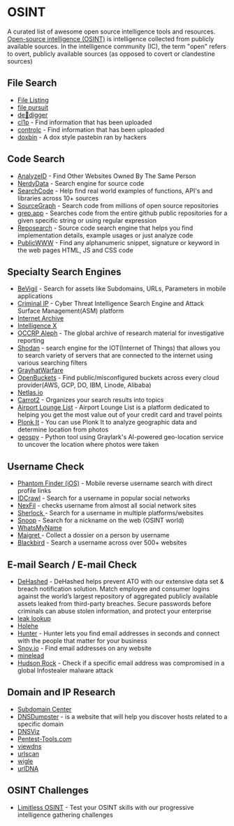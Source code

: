 # OSINT
A curated list of awesome open source intelligence tools and resources. [Open-source intelligence (OSINT)](https://en.wikipedia.org/wiki/Open-source_intelligence) is intelligence collected from publicly available sources. In the intelligence community (IC), the term "open" refers to overt, publicly available sources (as opposed to covert or clandestine sources)




## File Search
* [File Listing](https://filelisting.com/)
* [file pursuit](https://filepursuit.com/)
* [de🔸digger](https://www.dedigger.com/)
* [cl1p](https://cl1p.net/) - Find information that has been uploaded
* [controlc](https://controlc.com/) - Find information that has been uploaded
* [doxbin](https://doxbin.net/) - A dox style pastebin ran by hackers


## Code Search
* [AnalyzeID](https://analyzeid.com/) - Find Other Websites Owned By The Same Person
* [NerdyData](https://www.nerdydata.com/) - Search engine for source code
* [SearchCode](https://searchcode.com/) - Help find real world examples of functions, API's and libraries across 10+ sources
* [SourceGraph](https://sourcegraph.com/) - Search code from millions of open source repositories
* [grep.app](https://grep.app/) - Searches code from the entire github public repositories for a given specific string or using regular expression
* [Reposearch](https://codefinder.org/) - Source code search engine that helps you find implementation details, example usages or just analyze code
* [PublicWWW](https://publicwww.com/) - Find any alphanumeric snippet, signature or keyword in the web pages HTML, JS and CSS code

## Specialty Search Engines
* [BeVigil](https://bevigil.com/) - Search for assets like Subdomains, URLs, Parameters in mobile applications
* [Criminal IP](https://www.criminalip.io/) - Cyber Threat Intelligence Search Engine and Attack Surface Management(ASM) platform
* [Internet Archive](https://archive.org/)
* [Intelligence X](https://intelx.io/)
* [OCCRP Aleph](https://aleph.occrp.org/) - The global archive of research material for investigative reporting
* [Shodan](https://www.shodan.io/) - search engine for the IOT(Internet of Things) that allows you to search variety of servers that are connected to the internet using various searching filters
* [GrayhatWarfare](https://grayhatwarfare.com/)
* [OpenBuckets](https://openbuckets.io/) - Find public/misconfigured buckets across every cloud provider(AWS, GCP, DO, IBM, Linode, Alibaba)
* [Netlas.io](https://app.netlas.io/)
* [Carrot2](https://search.carrot2.org/) - Organizes your search results into topics
* [Airport Lounge List](https://airportloungelist.com/airports) - Airport Lounge List is a platform dedicated to helping you get the most value out of your credit card and travel points
* [Plonk It](https://www.plonkit.net/guide) - You can use Plonk It to analyze geographic data and determine location from photos
* [geospy](https://github.com/atiilla/geospy) - Python tool using Graylark's AI-powered geo-location service to uncover the location where photos were taken


## Username Check
* [Phantom Finder (iOS)](https://apps.apple.com/gb/app/phantom-finder-username-search/id6736408372) - Mobile reverse username search with direct profile links
* [IDCrawl](https://www.idcrawl.com/username) - Search for a username in popular social networks
* [NexFil](https://github.com/thewhiteh4t/nexfil) - checks username from almost all social network sites
* [Sherlock ](https://github.com/sherlock-project/sherlock) - Search for a username in multiple platforms/websites
* [Snoop](https://github.com/snooppr/snoop/blob/master/README.en.md) - Search for a nickname on the web (OSINT world)
* [WhatsMyName](https://whatsmyname.app/)
* [Maigret ](https://github.com/soxoj/maigret) - Collect a dossier on a person by username
* [Blackbird](https://github.com/p1ngul1n0/blackbird) - Search a username across over 500+ websites

## E-mail Search / E-mail Check
* [DeHashed](https://dehashed.com/) - DeHashed helps prevent ATO with our extensive data set & breach notification solution. Match employee and consumer logins against the world’s largest repository of aggregated publicly available assets leaked from third-party breaches. Secure passwords before criminals can abuse stolen information, and protect your enterprise
* [leak lookup](https://leak-lookup.com/account/login)
* [Holehe](https://github.com/megadose/holehe)
* [Hunter](https://hunter.io/) - Hunter lets you find email addresses in seconds and connect with the people that matter for your business
* [Snov.io](https://snov.io/email-finder) - Find email addresses on any website
* [minelead](https://minelead.io/)
* [Hudson Rock](https://www.hudsonrock.com/threat-intelligence-cybercrime-tools) - Check if a specific email address was compromised in a global Infostealer malware attack


## Domain and IP Research
* [Subdomain Center](https://www.subdomain.center/)
* [DNSDumpster](https://dnsdumpster.com/) - is a website that will help you discover hosts related to a specific domain
* [DNSViz](https://dnsviz.net/)
* [Pentest-Tools.com ](https://pentest-tools.com/information-gathering/google-hacking)
* [viewdns](https://viewdns.info/)
* [urlscan](https://urlscan.io/)
* [wigle](https://wigle.net/)
* [urlDNA](https://urldna.io/)

## OSINT Challenges
* [Limitless OSINT](http://limitless-osint.com/challenges) - Test your OSINT skills with our progressive intelligence gathering challenges
























